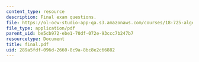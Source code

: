 ```yaml
---
content_type: resource
description: Final exam questions.
file: https://ol-ocw-studio-app-qa.s3.amazonaws.com/courses/18-725-algebraic-geometry-fall-2003/289a5fdf096d26608c9a8bc8e2c66882_final.pdf
file_type: application/pdf
parent_uid: be5cb972-ebe1-70df-072e-93ccc7b247b7
resourcetype: Document
title: final.pdf
uid: 289a5fdf-096d-2660-8c9a-8bc8e2c66882
---
```

